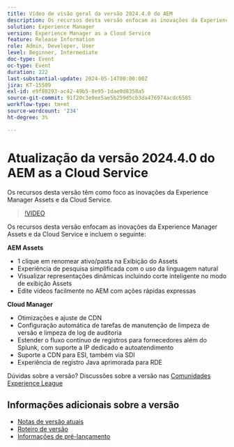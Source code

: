 ```yaml
---
title: Vídeo de visão geral da versão 2024.4.0 do AEM
description: Os recursos desta versão enfocam as inovações da Experience Manager Assets e da Cloud Service e incluem o seguinte:AEM Assets:1-Clique em um ativo/pasta para renomear no Assets ViewExperiência de pesquisa simplificada usando linguagem naturalVisualização de representações dinâmicas incluindo Recorte inteligente do Assets View Editar vídeos facilmente no AEM com ações rápidas expressasCloud Manager:Otimizações e ajuste de CDNonfiguração de autoatendimento de tarefas de manutenção de limpeza de versão e limpeza de log de auditoriaEstender o fluxo de log para fornecedores além do Splunk, com autoatendimento e suporte IP dedicadoSuporte CDN para ESI, também via SDIIexperiência de registro Java aprimorada para RDE
solution: Experience Manager
version: Experience Manager as a Cloud Service
feature: Release Information
role: Admin, Developer, User
level: Beginner, Intermediate
doc-type: Event
oc-type: Event
duration: 222
last-substantial-update: 2024-05-14T00:00:00Z
jira: KT-15509
exl-id: e9f80293-ac42-49b5-8e95-1dae0d8358a5
source-git-commit: 91f20c3e9ee5ae5b259d5cb3da476974acdc6585
workflow-type: tm+mt
source-wordcount: '234'
ht-degree: 3%

---
```


# Atualização da versão 2024.4.0 do AEM as a Cloud Service

Os recursos desta versão têm como foco as inovações da Experience Manager Assets e da Cloud Service.

>[!VIDEO](https://video.tv.adobe.com/v/3429111/?learn=on)

Os recursos desta versão enfocam as inovações da Experience Manager Assets e da Cloud Service e incluem o seguinte:

**AEM Assets**
* 1 clique em renomear ativo/pasta na Exibição do Assets
* Experiência de pesquisa simplificada com o uso da linguagem natural
* Visualizar representações dinâmicas incluindo corte inteligente no modo de exibição Assets
* Edite vídeos facilmente no AEM com ações rápidas expressas

**Cloud Manager**
* Otimizações e ajuste de CDN
* Configuração automática de tarefas de manutenção de limpeza de versão e limpeza de log de auditoria
* Estender o fluxo contínuo de registros para fornecedores além do Splunk, com suporte a IP dedicado e autoatendimento
* Suporte a CDN para ESI, também via SDI
* Experiência de registro Java aprimorada para RDE

Dúvidas sobre a versão?  Discussões sobre a versão nas [Comunidades Experience League](https://adobe.ly/44Ofo8H)

## Informações adicionais sobre a versão

* [Notas de versão atuais](https://experienceleague.adobe.com/docs/experience-manager-cloud-service/content/release-notes/home.html?lang=pt-BR)
* [Roteiro de versão](https://experienceleague.adobe.com/docs/experience-manager-release-information/aem-release-updates/update-releases-roadmap.html?lang=pt-BR)
* [Informações de pré-lançamento](https://experienceleague.adobe.com/docs/experience-manager-cloud-service/content/release-notes/prerelease.html?lang=pt-BR)
